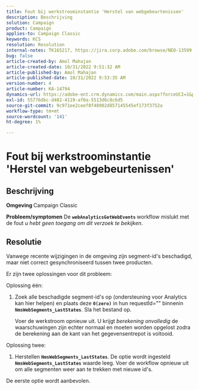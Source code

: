 ```yaml
---
title: Fout bij werkstroominstantie 'Herstel van webgebeurtenissen'
description: Beschrijving
solution: Campaign
product: Campaign
applies-to: Campaign Classic
keywords: KCS
resolution: Resolution
internal-notes: TK165217, https://jira.corp.adobe.com/browse/NEO-13599
bug: false
article-created-by: Amol Mahajan
article-created-date: 10/31/2022 9:51:32 AM
article-published-by: Amol Mahajan
article-published-date: 10/31/2022 9:53:35 AM
version-number: 4
article-number: KA-14794
dynamics-url: https://adobe-ent.crm.dynamics.com/main.aspx?forceUCI=1&pagetype=entityrecord&etn=knowledgearticle&id=87914594-0159-ed11-9561-6045bd006079
exl-id: 55776dbc-d482-4119-af0a-5513d6c8c6d5
source-git-commit: 9c971ee2ceef8f48902d857145545ef173f3752a
workflow-type: tm+mt
source-wordcount: '141'
ht-degree: 1%

---
```


# Fout bij werkstroominstantie &#39;Herstel van webgebeurtenissen&#39;

## Beschrijving

<b>Omgeving </b>
Campaign Classic


<b>Probleem/symptomen</b>
De <b>`webAnalyticsGetWebEvents` </b>workflow mislukt met de fout *u hebt geen toegang om dit verzoek te bekijken*.


## Resolutie


Vanwege recente wijzigingen in de omgeving zijn segment-id&#39;s beschadigd, maar niet correct gesynchroniseerd tussen twee producten.

Er zijn twee oplossingen voor dit probleem:

Oplossing één:

1. Zoek alle beschadigde segment-id&#39;s op (ondersteuning voor Analytics kan hier helpen) en plaats deze <b>`0(zero)`</b> in hun requestId=&quot;&quot; binnenin <b>`NmsWebSegments_LastStates`</b>. Sla het bestand op.

   Voer de werkstroom opnieuw uit. U krijgt *berekening onvolledig* de waarschuwingen zijn echter normaal en moeten worden opgelost zodra de berekening aan de kant van het gegevensentrepot is voltooid.


Oplossing twee:

1. Herstellen <b>`NmsWebSegments_LastStates`</b>. De optie wordt ingesteld <b>`NmsWebSegments_LastStates`</b> waarde leeg. Voer de workflow opnieuw uit om alle segmenten weer aan te trekken met nieuwe id&#39;s.




De eerste optie wordt aanbevolen.
